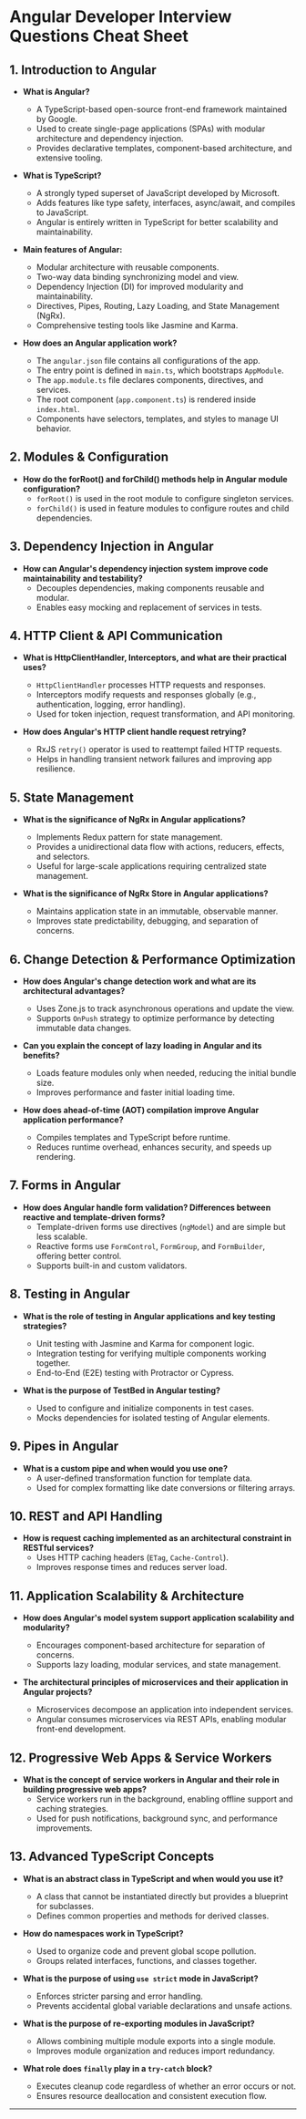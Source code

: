 # Angular Developer Interview Questions Cheat Sheet

## 1. **Introduction to Angular**

- **What is Angular?**

  - A TypeScript-based open-source front-end framework maintained by Google.
  - Used to create single-page applications (SPAs) with modular architecture and dependency injection.
  - Provides declarative templates, component-based architecture, and extensive tooling.

- **What is TypeScript?**

  - A strongly typed superset of JavaScript developed by Microsoft.
  - Adds features like type safety, interfaces, async/await, and compiles to JavaScript.
  - Angular is entirely written in TypeScript for better scalability and maintainability.

- **Main features of Angular:**

  - Modular architecture with reusable components.
  - Two-way data binding synchronizing model and view.
  - Dependency Injection (DI) for improved modularity and maintainability.
  - Directives, Pipes, Routing, Lazy Loading, and State Management (NgRx).
  - Comprehensive testing tools like Jasmine and Karma.

- **How does an Angular application work?**

  - The `angular.json` file contains all configurations of the app.
  - The entry point is defined in `main.ts`, which bootstraps `AppModule`.
  - The `app.module.ts` file declares components, directives, and services.
  - The root component (`app.component.ts`) is rendered inside `index.html`.
  - Components have selectors, templates, and styles to manage UI behavior.

## 2. **Modules & Configuration**

- **How do the forRoot() and forChild() methods help in Angular module configuration?**
  - `forRoot()` is used in the root module to configure singleton services.
  - `forChild()` is used in feature modules to configure routes and child dependencies.

## 3. **Dependency Injection in Angular**

- **How can Angular's dependency injection system improve code maintainability and testability?**
  - Decouples dependencies, making components reusable and modular.
  - Enables easy mocking and replacement of services in tests.

## 4. **HTTP Client & API Communication**

- **What is HttpClientHandler, Interceptors, and what are their practical uses?**

  - `HttpClientHandler` processes HTTP requests and responses.
  - Interceptors modify requests and responses globally (e.g., authentication, logging, error handling).
  - Used for token injection, request transformation, and API monitoring.

- **How does Angular's HTTP client handle request retrying?**

  - RxJS `retry()` operator is used to reattempt failed HTTP requests.
  - Helps in handling transient network failures and improving app resilience.

## 5. **State Management**

- **What is the significance of NgRx in Angular applications?**

  - Implements Redux pattern for state management.
  - Provides a unidirectional data flow with actions, reducers, effects, and selectors.
  - Useful for large-scale applications requiring centralized state management.

- **What is the significance of NgRx Store in Angular applications?**

  - Maintains application state in an immutable, observable manner.
  - Improves state predictability, debugging, and separation of concerns.

## 6. **Change Detection & Performance Optimization**

- **How does Angular's change detection work and what are its architectural advantages?**

  - Uses Zone.js to track asynchronous operations and update the view.
  - Supports `OnPush` strategy to optimize performance by detecting immutable data changes.

- **Can you explain the concept of lazy loading in Angular and its benefits?**

  - Loads feature modules only when needed, reducing the initial bundle size.
  - Improves performance and faster initial loading time.

- **How does ahead-of-time (AOT) compilation improve Angular application performance?**

  - Compiles templates and TypeScript before runtime.
  - Reduces runtime overhead, enhances security, and speeds up rendering.

## 7. **Forms in Angular**

- **How does Angular handle form validation? Differences between reactive and template-driven forms?**
  - Template-driven forms use directives (`ngModel`) and are simple but less scalable.
  - Reactive forms use `FormControl`, `FormGroup`, and `FormBuilder`, offering better control.
  - Supports built-in and custom validators.

## 8. **Testing in Angular**

- **What is the role of testing in Angular applications and key testing strategies?**

  - Unit testing with Jasmine and Karma for component logic.
  - Integration testing for verifying multiple components working together.
  - End-to-End (E2E) testing with Protractor or Cypress.

- **What is the purpose of TestBed in Angular testing?**

  - Used to configure and initialize components in test cases.
  - Mocks dependencies for isolated testing of Angular elements.

## 9. **Pipes in Angular**

- **What is a custom pipe and when would you use one?**
  - A user-defined transformation function for template data.
  - Used for complex formatting like date conversions or filtering arrays.

## 10. **REST and API Handling**

- **How is request caching implemented as an architectural constraint in RESTful services?**
  - Uses HTTP caching headers (`ETag`, `Cache-Control`).
  - Improves response times and reduces server load.

## 11. **Application Scalability & Architecture**

- **How does Angular's model system support application scalability and modularity?**

  - Encourages component-based architecture for separation of concerns.
  - Supports lazy loading, modular services, and state management.

- **The architectural principles of microservices and their application in Angular projects?**

  - Microservices decompose an application into independent services.
  - Angular consumes microservices via REST APIs, enabling modular front-end development.

## 12. **Progressive Web Apps & Service Workers**

- **What is the concept of service workers in Angular and their role in building progressive web apps?**
  - Service workers run in the background, enabling offline support and caching strategies.
  - Used for push notifications, background sync, and performance improvements.

## 13. **Advanced TypeScript Concepts**

- **What is an abstract class in TypeScript and when would you use it?**

  - A class that cannot be instantiated directly but provides a blueprint for subclasses.
  - Defines common properties and methods for derived classes.

- **How do namespaces work in TypeScript?**

  - Used to organize code and prevent global scope pollution.
  - Groups related interfaces, functions, and classes together.

- **What is the purpose of using ****`use strict`**** mode in JavaScript?**

  - Enforces stricter parsing and error handling.
  - Prevents accidental global variable declarations and unsafe actions.

- **What is the purpose of re-exporting modules in JavaScript?**

  - Allows combining multiple module exports into a single module.
  - Improves module organization and reduces import redundancy.

- **What role does ****`finally`**** play in a ****`try-catch`**** block?**

  - Executes cleanup code regardless of whether an error occurs or not.
  - Ensures resource deallocation and consistent execution flow.
---
